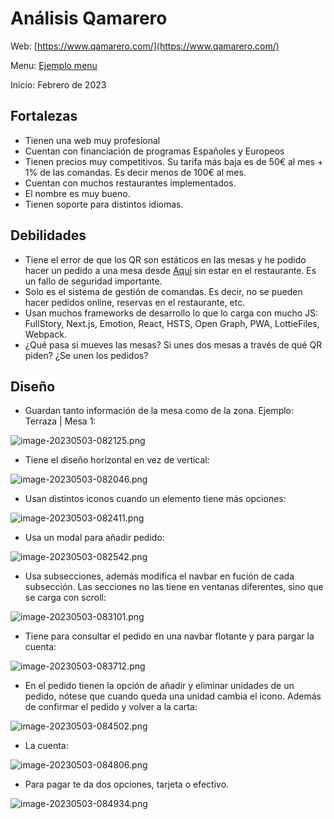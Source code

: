 # Análisis Qamarero

Web: [https://www.qamarero.com/](https://www.qamarero.com/)  

Menu: [Ejemplo menu](https://user.qamarero.com/mesa/mrm0URDET0K3ua7_u9LFKA) 

Inicio: Febrero de 2023

## Fortalezas

- Tienen una web muy profesional
- Cuentan con financiación de programas Españoles y Europeos
- Tienen precios muy competitivos. Su tarifa más baja es de 50€ al mes + 1% de las comandas. Es decir menos de 100€ al mes. 
- Cuentan con muchos restaurantes implementados.
- El nombre es muy bueno. 
- Tienen soporte para distintos idiomas.

## Debilidades

- Tiene el error de que los QR son estáticos en las mesas y he podido hacer un pedido a una mesa desde [Aquí](https://user.qamarero.com/mesa/mrm0URDET0K3ua7_u9LFKA) sin estar en el restaurante. Es un fallo de seguridad importante. 
- Solo es el sistema de gestión de comandas. Es decir, no se pueden hacer pedidos online, reservas en el restaurante, etc. 
- Usan muchos frameworks de desarrollo lo que lo carga con mucho JS: FullStory, Next.js, Emotion, React, HSTS, Open Graph, PWA, LottieFiles, Webpack. 
- ¿Qué pasa si mueves las mesas? Si unes dos mesas a través de qué QR piden? ¿Se unen los pedidos?

## Diseño

- Guardan tanto información de la mesa como de la zona. Ejemplo: Terraza | Mesa 1:

![image-20230503-082125.png](./attachments/image-20230503-082125.png)


- Tiene el diseño horizontal en vez de vertical: 

![image-20230503-082046.png](./attachments/image-20230503-082046.png)
- Usan distintos iconos cuando un elemento tiene más opciones:

![image-20230503-082411.png](./attachments/image-20230503-082411.png)
- Usa un modal para añadir pedido:

![image-20230503-082542.png](./attachments/image-20230503-082542.png)
- Usa subsecciones, además modifica el navbar en fución de cada subsección. Las secciones no las tiene en ventanas diferentes, sino que se carga con scroll:

![image-20230503-083101.png](./attachments/image-20230503-083101.png)
- Tiene para consultar el pedido en una navbar flotante y para pargar la cuenta:

![image-20230503-083712.png](./attachments/image-20230503-083712.png)
- En el pedido tienen la opción de añadir y eliminar unidades de un pedido, nótese que cuando queda una unidad cambia el icono. Además de confirmar el pedido y volver a la carta:

![image-20230503-084502.png](./attachments/image-20230503-084502.png)
- La cuenta:

![image-20230503-084806.png](./attachments/image-20230503-084806.png)
- Para pagar te da dos opciones, tarjeta o efectivo.

![image-20230503-084934.png](./attachments/image-20230503-084934.png)


 


